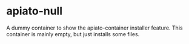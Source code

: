# apiato-null
A dummy container to show the apiato-container installer feature. This container is mainly empty, but just installs some files.
